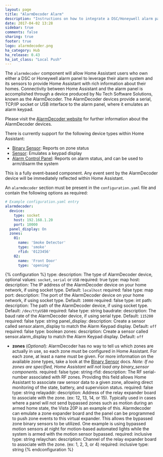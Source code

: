 ```yaml
---
layout: page
title: "AlarmDecoder Alarm"
description: "Instructions on how to integrate a DSC/Honeywell alarm panel with Home Assistant using an AlarmDecoder device."
date: 2017-04-02 13:28
sidebar: true
comments: false
sharing: true
footer: true
logo: alarmdecoder.png
ha_category: Hub
ha_release: 0.43
ha_iot_class: "Local Push"
---
```


The `alarmdecoder` component will allow Home Assistant users who own either a DSC or Honeywell alarm panel to leverage their alarm system and its sensors to provide Home Assistant with rich information about their homes. Connectivity between Home Assistant and the alarm panel is accomplished through a device produced by Nu Tech Software Solutions, known as the AlarmDecoder. The AlarmDecoder devices provide a serial, TCP/IP socket or USB interface to the alarm panel, where it emulates an alarm keypad. 

Please visit the [AlarmDecoder website](https://www.alarmdecoder.com/) for further information about the AlarmDecoder devices.

There is currently support for the following device types within Home Assistant:

- [Binary Sensor](/components/binary_sensor.alarmdecoder/): Reports on zone status
- [Sensor](/components/sensor.alarmdecoder/): Emulates a keypad display
- [Alarm Control Panel](/components/alarm_control_panel.alarmdecoder/): Reports on alarm status, and can be used to arm/disarm the system

This is a fully event-based component. Any event sent by the AlarmDecoder device will be immediately reflected within Home Assistant.

An `alarmdecoder` section must be present in the `configuration.yaml` file and contain the following options as required:

```yaml
# Example configuration.yaml entry
alarmdecoder:
  device:
    type: socket
    host: 192.168.1.20
    port: 10000
  panel_display: On
  zones:
    01:
      name: 'Smoke Detector'
      type: 'smoke'
      rfid: '0123456'
    02:
      name: 'Front Door'
      type: 'opening'
```
{% configuration %}
type:
  description: The type of AlarmDecoder device, optional values: `socket`, `serial` or `USB`
  required: true
  type: map
host:
  description: The IP address of the AlarmDecoder device on your home network, if using socket type. Default: `localhost`
  required: false
  type: map
port:
  description: The port of the AlarmDecoder device on your home network, if using socket type. Default: `10000`
  required: false
  type: int
path:
  description: The path of the AlarmDecoder device, if using socket type. Default: `/dev/ttyUSB0`
  required: false
  type: string
baudrate:
  description: The baud rate of the AlarmDecoder device, if using serial type. Default: `115200`
  required: false
  type: string
panel_display:
  description: Create a sensor called sensor.alarm_display to match the Alarm Keypad display. Default: `off`
  required: false
  type: boolean
zones:
  description: Create a sensor called sensor.alarm_display to match the Alarm Keypad display. Default: `off`
- **zones** (*Optional*): AlarmDecoder has no way to tell us which zones are actually in use, so each zone must be configured in Home Assistant. For each zone, at least a name must be given. For more information on the available zone types, take a look at the [Binary Sensor](/components/binary_sensor.alarmdecoder/) docs. *Note: If no zones are specified, Home Assistant will not load any binary_sensor components.*
  required: false
  type: string
rfid:
  description: The RF serial-number associated with RF zones. Providing this field allows Home Assistant to associate raw sensor data to a given zone, allowing direct monitoring of the state, battery, and supervision status.
  required: false
  type: string
relayaddr:
  description: Address of the relay expander board to associate with the zone. (ex: 12, 13, 14, or 15). Typically used in cases where a panel will not send bypassed zones such as motion during an armed home state, the Vista 20P is an example of this. Alarmdecoder can emulate a zone expander board and the panel can be programmed to push zone events to this virtual expander. This allows the bypassed zone binary sensors to be utilized. One example is using bypassed motion sensors at night for motion-based automated lights while the system is armed with the motion sensor bypassed.
  required: inclusive
  type: string
relaychan:
  description: Channel of the relay expander board to associate with the zone. (ex: 1, 2, 3, or 4)
  required: inclusive
  type: string
{% endconfiguration %}
